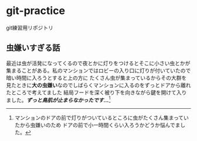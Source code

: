 # git-practice
git練習用リポジトリ

## 虫嫌いすぎる話
最近は虫が活発になってくるので夜とかに灯りをつけるとそこに小さい虫とかが
集まることがある。私のマンションではロビーの入り口に灯りが付いていたので暗い時間に入ろうとすると上の方に
たくさん虫が集まっているからその大群を見たときに**大の虫嫌い**なのでしばらくマンションに入るのをずっとドアから離れたところで考えてました
結局フードを深く被り下を向きながら鍵を開けて入りました。***ずっと鳥肌が止まらなかったです...***[^1]

[^1]:マンションのドアの前で灯りがついているところに虫がたくさん集まっていたから虫嫌いのため
ドアの前で小一時間くらい入ろうかどうか悩んでました。




